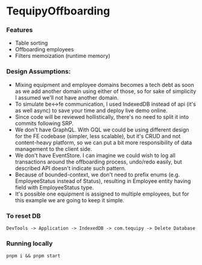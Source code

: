 # TequipyOffboarding

### Features

- Table sorting
- Offboarding employees
- Filters memoization (runtime memory)

### Design Assumptions:

- Mixing equipment and employee domains becomes a tech debt as soon as we add another domain using either of those, so for sake of simplicity I assumed we'll not have another domain.
- To simulate be<->fe communication, I used IndexedDB instead of api (it's as well async) to save your time and deploy live demo online.
- Since code will be reviewed hollistically, there's no need to split it into commits following SRP.
- We don't have GraphQL. With GQL we could be using different design for the FE codebase (simpler, less scalable), but it's CRUD and not content-heavy platform, so we can put a bit more responsibility of data management to the client side.
- We don't have EventStore. I can imagine we could wish to log all transactions around the offboarding process, undo/redo easily, but described API doesn't indicate such pattern.
- Because of bounded-context, we don't need to prefix enums (e.g. EmployeeStatus instead of Status), resulting in Employee entity having field with EmployeeStatus type.
- It's possible one equipment is assigned to multiple employees, but for this example we are going to keep it simple.

### To reset DB

`DevTools -> Application -> IndexedDB -> com.tequipy -> Delete Database`

### Running locally

`pnpm i && pnpm start`
